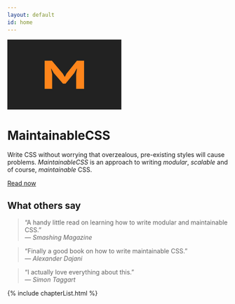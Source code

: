 ```yaml
---
layout: default
id: home
---
```


<div class="hero">
	<img class="hero-logo" src="/assets/img/logo.png" alt="">
	<h1>MaintainableCSS</h1>
	<p>Write CSS without worrying that overzealous, pre-existing styles will cause problems. <em>MaintainableCSS</em> is an approach to writing <em>modular</em>, <em>scalable</em> and of course, <em>maintainable</em> CSS.</p>
	<a class="hero-button" href="/chapters/introduction/">Read now</a>
</div>

<!-- <div class="benefits">
	<h2>Why MaintainableCSS?</h2>
	<div class="benefits-wrapper">
		<div class="benefit">
			<h3>Modular and encapsulated</h3>
			<p>Styles don't bleed or cascade without your permission.</p>
		</div>
		<div class="benefit">
			<h3>Build any design</h3>
			<p>Completely flexible to your needs.</p>
		</div>
		<div class="benefit">
			<h3>No tooling</h3>
			<p>But you can use tooling if you want to.</p>
		</div>
		<div class="benefit">
			<h3>Easy to learn</h3>
			<p>Takes less than 20 mins.</p>
		</div>
		<div class="benefit">
			<h3>Any size project</h3>
			<p>Whatever size project you have, this approach can help.</p>
		</div>
		<div class="benefit">
			<h3>Upgrade bit by bit</h3>
			<p>You don't need to upgrade the whole project in one go.</p>
		</div>
		<div class="benefit">
			<h3>Avoid override hell</h3>
			<p>And avoid problems of specificity.</p>
		</div>
		<div class="benefit">
			<h3>Managing state is easy</h3>
			<p>Change the styles based on state e.g. <em>loading</em> or <em>hiding</em>.</p>
		</div>
		<div class="benefit">
			<h3>Avoid regression</h3>
			<p>Change existing styles, without fear of causing regression elsewhere.</p>
		</div>
		<div class="benefit">
			<h3>Big or small teams</h3>
			<p>Useful in a team of 1 or 100.</p>
		</div>
		<div class="benefit">
			<h3>Semantic HTML and CSS</h3>
			<p>Compliments a semantic HTML approach.</p>
		</div>
		<div class="benefit">
			<h3>High performance</h3>
			<p>Flat and performant selectors by design.</p>
		</div>
		<div class="benefit">
			<h3>Remove redundancy</h3>
			<p>It's easy to find redundant code and delete it.</p>
		</div>
		<div class="benefit">
			<h3>AB testing and easy upgrading</h3>
			<p>Test different variants against each other easily.</p>
		</div>
	</div>
</div> -->
<div class="recommendations">
	<h2 class="recommendations-title">What others say</h2>
	<div class="recommendations-item">
		<blockquote>
			<p>&ldquo;A handy little read on learning how to write modular and maintainable CSS.&rdquo;
			<br>&mdash; <cite>Smashing Magazine</cite>
			</p>
		</blockquote>
	</div>
	<div class="recommendations-item">
		<blockquote>
			<p>&ldquo;Finally a good book on how to write maintainable CSS.&rdquo;
			<br>&mdash; <cite>Alexander Dajani</cite>
			</p>
		</blockquote>
	</div>
	<div class="recommendations-item">
		<blockquote>
			<p>&ldquo;I actually love everything about this.&rdquo;
			<br>&mdash; <cite>Simon Taggart</cite>
			</p>
		</blockquote>
	</div>
	<!-- <div class="recommendations-item">
		<blockquote>
			<p>&ldquo;Totally agree with this approach to CSS.&rdquo;
			<br>&mdash; <cite>Marcel Reyna</cite>
			</p>
		</blockquote>
	</div> -->
</div>

{% include chapterList.html %}